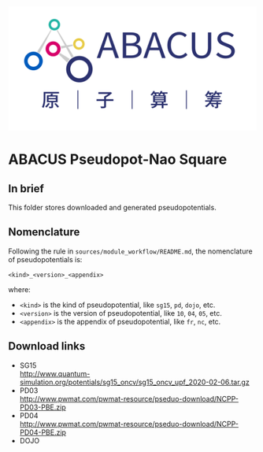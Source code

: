 <p align="center">
    <img src="docs/abacus-logo.svg">
</p>  

# ABACUS Pseudopot-Nao Square  
## In brief  
This folder stores downloaded and generated pseudopotentials.  
## Nomenclature  
Following the rule in `sources/module_workflow/README.md`, the nomenclature of pseudopotentials is:  
```text
<kind>_<version>_<appendix>
```
where:  
- `<kind>` is the kind of pseudopotential, like `sg15`, `pd`, `dojo`, etc.  
- `<version>` is the version of pseudopotential, like `10`, `04`, `05`, etc.  
- `<appendix>` is the appendix of pseudopotential, like `fr`, `nc`, etc.  
## Download links
- SG15  
http://www.quantum-simulation.org/potentials/sg15_oncv/sg15_oncv_upf_2020-02-06.tar.gz
- PD03  
http://www.pwmat.com/pwmat-resource/pseduo-download/NCPP-PD03-PBE.zip
- PD04  
http://www.pwmat.com/pwmat-resource/pseduo-download/NCPP-PD04-PBE.zip
- DOJO  
